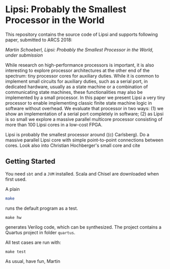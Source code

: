# Lipsi: Probably the Smallest Processor in the World

This repository contains the source code of Lipsi and supports following paper,
submitted to ARCS 2018:

*Martin Schoeberl, Lipsi: Probably the Smallest Processor in the World, under submission*

While research on high-performance processors is important, it is also interesting to explore processor architectures at the other end of the spectrum: tiny processor cores for auxiliary duties. While it is common to implement small circuits for auxiliary duties, such as a serial port, in dedicated hardware, usually as a state machine or a combination of communicating state machines, these functionalities may also be implemented by a small processor. In this paper we present Lipsi a very tiny processor to enable implementing classic finite state machine logic in software without overhead. We evaluate that processor in two ways: (1) we show an implementation of a serial port completely in software; (2) as Lipsi is so small we explore a massive parallel multicore processor consisting of more than 100 Lipsi cores in a low-cost FPGA.

Lipsi is probably the smallest processor around ((c) Carlsberg). Do a massive parallel Lipsi core with simple point-to-point connections between cores. Look also into Christian Hochberger's small core and cite

## Getting Started

You need `sbt` and a `JVM` installed. Scala and Chisel are downloaded when
first used.

A plain
```bash
make
```
runs the default program as a test.

```
make hw
```

generates Verilog code, which can be synthesized. The project contains
a Quartus project in folder `quartus`.

All test cases are run with:

```
make test
```


As usual, have fun,
Martin
